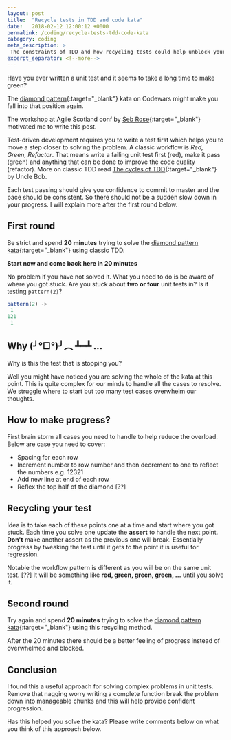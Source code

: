 ```yaml
---
layout: post
title:  "Recycle tests in TDD and code kata"
date:   2018-02-12 12:00:12 +0000
permalink: /coding/recycle-tests-tdd-code-kata
category: coding
meta_description: >
 The constraints of TDD and how recycling tests could help unblock your workflow for solving complex problems. 
excerpt_separator: <!--more-->
---
```


Have you ever written a unit test and it seems to take a long time to make green?

The [diamond pattern](https://www.codewars.com/kata/complete-the-pattern-number-9-diamond){:target="\_blank"} kata on Codewars might make you fall into that position again.

<!--more-->

The workshop at Agile Scotland conf by [Seb Rose](http://leanagile.scot/2017/sessions/index.php?session=92){:target="\_blank"} motivated me to write this post.

Test-driven development requires you to write a test first which helps you to move a step closer to solving the problem. A classic workflow is _Red, Green, Refactor_. That means write a failing unit test first (red), make it pass (green) and anything that can be done to improve the code quality (refactor). More on classic TDD read [The cycles of TDD](http://blog.cleancoder.com/uncle-bob/2014/12/17/TheCyclesOfTDD.html){:target="\_blank"} by Uncle Bob.

Each test passing should give you confidence to commit to master and the pace should be consistent. So there should not be a sudden slow down in your progress. I will explain more after the first round below.

## First round

Be strict and spend **20 minutes** trying to solve the [diamond pattern kata](https://www.codewars.com/kata/complete-the-pattern-number-9-diamond){:target="\_blank"} using classic TDD.

**Start now and come back here in 20 minutes**

No problem if you have not solved it. What you need to do is be aware of where you got stuck. Are you stuck about **two or four** unit tests in? Is it testing `pattern(2)`?

```js
pattern(2) ->
 1
121
 1
```

## Why (╯°□°)╯︵ ┻━┻ ...

Why is this the test that is stopping you?

Well you might have noticed you are solving the whole of the kata at this point. This is quite complex for our minds to handle all the cases to resolve. We struggle where to start but too many test cases overwhelm our thoughts.

## How to make progress?

First brain storm all cases you need to handle to help reduce the overload. Below are case you need to cover:

* Spacing for each row
* Increment number to row number and then decrement to one to reflect the numbers e.g. 12321
* Add new line at end of each row
* Reflex the top half of the diamond [??]

## Recycling your test

Idea is to take each of these points one at a time and start where you got stuck. Each time you solve one update the **assert** to handle the next point. **Don't** make another assert as the previous one will break. Essentially progress by tweaking the test until it gets to the point it is useful for regression.

Notable the workflow pattern is different as you will be on the same unit test. [??] It will be something like **red, green, green, green, ...** until you solve it.

## Second round

Try again and spend **20 minutes** trying to solve the [diamond pattern kata](https://www.codewars.com/kata/complete-the-pattern-number-9-diamond){:target="\_blank"} using this recycling method.

After the 20 minutes there should be a better feeling of progress instead of overwhelmed and blocked.

## Conclusion

I found this a useful approach for solving complex problems in unit tests. Remove that nagging worry writing a complete function break the problem down into manageable chunks and this will help provide confident progression.

Has this helped you solve the kata? Please write comments below on what you think of this approach below.
